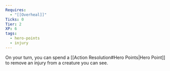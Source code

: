 ```yaml
---
Requires:
  - "[[Overheal]]"
Ticks: 0
Tier: 2
XP: 6
tags:
  - hero-points
  - injury
---
```

On your turn, you can spend a [[Action Resolution#Hero Points|Hero Point]] to remove an injury from a creature you can see.